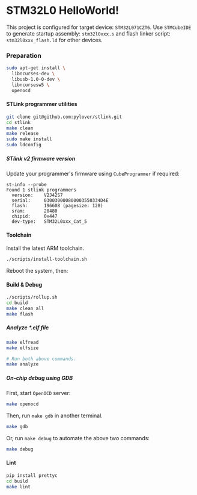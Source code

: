 # STM32L0 HelloWorld!

This project is configured for target device: `STM32L071CZT6`. Use 
`STMCubeIDE` to generate startup assembly: `stm32l0xxx.s` and flash linker 
script: `stm32l0xxx_flash.ld` for other devices.

### Preparation

```bash
sudo apt-get install \
  libncurses-dev \
  libusb-1.0-0-dev \
  libncursesw5 \
  openocd
```

#### STLink programmer utilities

```bash
git clone git@github.com:pylover/stlink.git
cd stlink
make clean
make release
sudo make install
sudo ldconfig
```

##### STlink v2 firmware version

Update your programmer's firmware using `CubeProgrammer` if required:

```
st-info --probe
Found 1 stlink programmers
  version:    V2J42S7
  serial:     030030000800003550334D4E
  flash:      196608 (pagesize: 128)
  sram:       20480
  chipid:     0x447
  dev-type:   STM32L0xxx_Cat_5
```

#### Toolchain

Install the latest ARM toolchain.

```bash
./scripts/install-toolchain.sh
```

Reboot the system, then:

#### Build & Debug

```bash
./scripts/rollup.sh
cd build
make clean all
make flash
```

##### Analyze *.elf file

```bash
make elfread
make elfsize

# Run both above commands.
make analyze
```

##### On-chip debug using GDB

First, start `OpenOCD` server:
```bash
make openocd
```

Then, run `make gdb` in another terminal.

```bash
make gdb
```

Or, run `make debug` to automate the above two commands:

```bash
make debug
```

#### Lint

```bash
pip install prettyc
cd build
make lint
```
